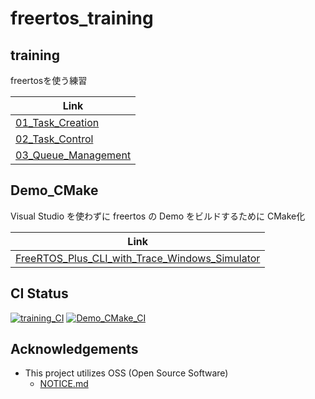 # freertos_training

## training

freertosを使う練習

| Link                                                          |
|---------------------------------------------------------------|
| [01_Task_Creation](training/01_Task_Creation/README.md)       |
| [02_Task_Control](training/02_Task_Control/README.md)         |
| [03_Queue_Management](training/03_Queue_Management/README.md) |

## Demo_CMake

Visual Studio を使わずに freertos の Demo をビルドするために CMake化

| Link                                                    |
|---------------------------------------------------------|
| [FreeRTOS_Plus_CLI_with_Trace_Windows_Simulator](Demo_CMake/FreeRTOS_Plus_CLI_with_Trace_Windows_Simulator/README.md) |

## CI Status

[![training_CI](https://github.com/steelpipe75/freertos_training/actions/workflows/training_CI.yml/badge.svg)](https://github.com/steelpipe75/freertos_training/actions/workflows/training_CI.yml)
[![Demo_CMake_CI](https://github.com/steelpipe75/freertos_training/actions/workflows/Demo_CMake_CI.yml/badge.svg)](https://github.com/steelpipe75/freertos_training/actions/workflows/Demo_CMake_CI.yml)

## Acknowledgements
- This project utilizes OSS (Open Source Software)
    - [NOTICE.md](NOTICE.md)
